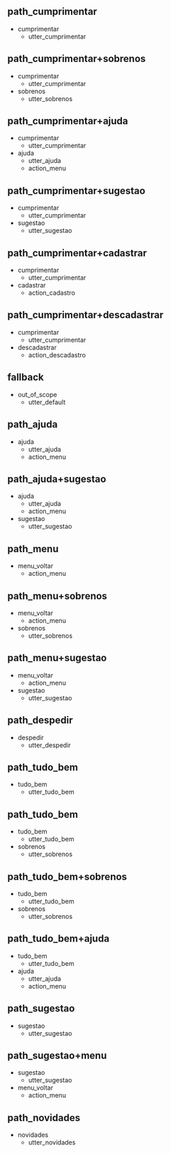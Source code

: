 ## path_cumprimentar
* cumprimentar
    - utter_cumprimentar

## path_cumprimentar+sobrenos
* cumprimentar
  - utter_cumprimentar
* sobrenos
  - utter_sobrenos

## path_cumprimentar+ajuda
* cumprimentar
  - utter_cumprimentar
* ajuda
  - utter_ajuda
  - action_menu

## path_cumprimentar+sugestao
* cumprimentar
  - utter_cumprimentar
* sugestao
  - utter_sugestao

## path_cumprimentar+cadastrar
* cumprimentar
  - utter_cumprimentar
* cadastrar
  - action_cadastro

## path_cumprimentar+descadastrar
* cumprimentar
  - utter_cumprimentar
* descadastrar
  - action_descadastro

## fallback
* out_of_scope
    - utter_default

## path_ajuda
* ajuda
  - utter_ajuda
  - action_menu

## path_ajuda+sugestao
* ajuda
  - utter_ajuda
  - action_menu
* sugestao
  - utter_sugestao


## path_menu
* menu_voltar
  - action_menu

## path_menu+sobrenos
* menu_voltar
  - action_menu
* sobrenos
  - utter_sobrenos

## path_menu+sugestao
* menu_voltar
  - action_menu
* sugestao
  - utter_sugestao

## path_despedir
* despedir
  - utter_despedir

## path_tudo_bem
* tudo_bem
  -  utter_tudo_bem

## path_tudo_bem
* tudo_bem
  -  utter_tudo_bem
* sobrenos
  - utter_sobrenos

## path_tudo_bem+sobrenos
* tudo_bem
  -  utter_tudo_bem
* sobrenos
  - utter_sobrenos

## path_tudo_bem+ajuda
* tudo_bem
  -  utter_tudo_bem
* ajuda
  - utter_ajuda
  - action_menu

## path_sugestao
* sugestao
  - utter_sugestao

## path_sugestao+menu
* sugestao
  - utter_sugestao
* menu_voltar
  - action_menu

## path_novidades
* novidades
  - utter_novidades
